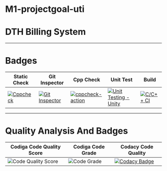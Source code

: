 # M1-projectgoal-uti
# DTH Billing System
---
# Badges

|Static Check |Git Inspector |Cpp Check |Unit Test |Build |
|--- |--- |--- |--- |--- |
|[![Cppcheck](https://github.com/Ashok31146/M1-projectgoal-uti/actions/workflows/c-cpp.yml/badge.svg)](https://github.com/Ashok31146/M1-projectgoal-uti/actions/workflows/c-cpp.yml) |[![Git Inspector](https://github.com/Ashok31146/M1-projectgoal-uti/actions/workflows/github%20insecptor.yml/badge.svg)](https://github.com/Ashok31146/M1-projectgoal-uti/actions/workflows/github%20insecptor.yml) |[![cppcheck-action](https://github.com/Ashok31146/M1-projectgoal-uti/actions/workflows/Cpp%20Check.yml/badge.svg)](https://github.com/Ashok31146/M1-projectgoal-uti/actions/workflows/Cpp%20Check.yml) |[![Unit Testing - Unity](https://github.com/Ashok31146/M1-projectgoal-uti/actions/workflows/Unit%20Test.yml/badge.svg)](https://github.com/Ashok31146/M1-projectgoal-uti/actions/workflows/Unit%20Test.yml) |[![C/C++ CI](https://github.com/Ashok31146/M1-projectgoal-uti/actions/workflows/Build.yml/badge.svg)](https://github.com/Ashok31146/M1-projectgoal-uti/actions/workflows/Build.yml) |
---
# Quality Analysis And Badges
|Codiga Code Quality Score |Codiga Code Grade |Codacy Code Quality |
|--- |--- |--- |
|![Code Quality Score](https://api.codiga.io/project/31472/score/svg) |![Code Grade](https://api.codiga.io/project/31472/status/svg) |[![Codacy Badge](https://app.codacy.com/project/badge/Grade/420a694962de455e899c70f5f20e2927)](https://www.codacy.com/gh/Ashok31146/M1-projectgoal-uti/dashboard?utm_source=github.com&amp;utm_medium=referral&amp;utm_content=Ashok31146/M1-projectgoal-uti&amp;utm_campaign=Badge_Grade) |
